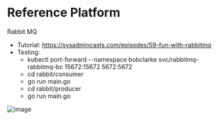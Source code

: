 # Reference Platform
Rabbit MQ 
* Tutorial: https://sysadmincasts.com/episodes/59-fun-with-rabbitmq
* Testing:
  * kubectl port-forward --namespace bobclarke svc/rabbitmq-rabbitmq-bc 15672:15672 5672:5672
  * cd rabbit/consumer
  * go run main.go
  * cd rabbit/producer
  * go run main.go


![image](https://docs.google.com/drawings/d/e/2PACX-1vQek78qhp8iu5PakFdCOzUDOiYI2aQvjH9aIGX7C_PBJd6tK4-p4YSo5I3x0k1sLQVk11oa6xAO1KaR/pub?w=2108&h=1088)
